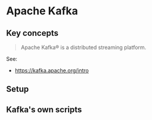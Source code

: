 # Apache Kafka

## Key concepts

> Apache Kafka® is a distributed streaming platform.

See: 

* https://kafka.apache.org/intro

## Setup

## Kafka's own scripts


```
```
